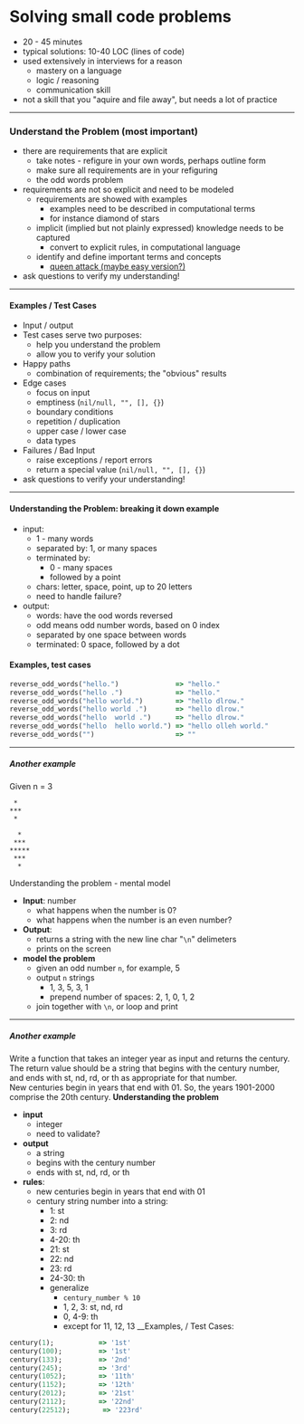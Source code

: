 # Solving small code problems  
* 20 - 45 minutes
* typical solutions: 10-40 LOC (lines of code)
* used extensively in interviews for a reason
  * mastery on a language
  * logic / reasoning
  * communication skill
* not a skill that you "aquire and file away", but needs a lot of practice

------------------  

### Understand the Problem (most important)
* there are requirements that are explicit
  * take notes - refigure in your own words, perhaps outline form
  * make sure all requirements are in your refiguring 
  * the odd words problem
* requirements are not so explicit and need to be modeled
  * requirements are showed with examples
    * examples need to be described in computational terms
    * for instance diamond of stars
  * implicit (implied but not plainly expressed) knowledge needs to be captured
    * convert to explicit rules, in computational language
  * identify and define important terms and concepts
    * [queen attack (maybe easy version?)](https://launchschool.com/exercises/81d3afa6)
* ask questions to verify my understanding!  
------------------------------------------  
#### Examples / Test Cases  
* Input / output
* Test cases serve two purposes:
  * help you understand the problem
  * allow you to verify your solution
* Happy paths
  * combination of requirements; the "obvious" results
* Edge cases
  * focus on input
  * emptiness (`nil/null, "", [], {}`)
  * boundary conditions 
  * repetition / duplication
  * upper case / lower case
  * data types
* Failures / Bad Input
  * raise exceptions / report errors
  * return a special value (`nil/null, "", [], {}`)
* ask questions to verify your understanding!

-----------------------------  
#### Understanding the Problem: breaking it down example
* input:
  * 1 - many words
  * separated by: 1, or many spaces
  * terminated by:
    * 0 - many spaces
    * followed by a point
  * chars: letter, space, point, up to 20 letters
  * need to handle failure?
* output:
  * words: have the ood words reversed
  * odd means odd number words, based on 0 index
  * separated by one space between words
  * terminated: 0 space, followed by a dot

#### Examples, test cases
```ruby
reverse_odd_words("hello.")              => "hello."
reverse_odd_words("hello .")             => "hello."
reverse_odd_words("hello world.")        => "hello dlrow."
reverse_odd_words("hello world .")       => "hello dlrow."
reverse_odd_words("hello  world .")      => "hello dlrow."
reverse_odd_words("hello  hello world.") => "hello olleh world."
reverse_odd_words("")                    => ""
```  
----------------------------
##### Another example

Given n = 3

```
 *
***
 *

  *
 ***
*****
 ***
  *
```
Understanding the problem - mental model
* __Input__: number
  * what happens when the number is 0?
  * what happens when the number is an even number?
* __Output__: 
  * returns a string with the new line char "`\n`" delimeters
  * prints on the screen
* __model the problem__
  * given an odd number `n`, for example, 5
  * output `n` strings
    * 1, 3, 5, 3, 1
    * prepend number of spaces: 2, 1, 0, 1, 2
  * join together with `\n`, or loop and print  

----------------------------
##### Another example
Write a function that takes an integer year as input and returns the century. The return value should be a string that begins with the century number, and ends with st, nd, rd, or th as appropriate for that number.  
New centuries begin in years that end with 01. So, the years 1901-2000 comprise the 20th century.
__Understanding the problem__
* __input__
  * integer
  * need to validate?
* __output__
  * a string
  * begins with the century number
  * ends with st, nd, rd, or th
* __rules__:
  * new centuries begin in years that end with 01
  * century string number into a string:
    * 1: st
    * 2: nd
    * 3: rd
    * 4-20: th
    * 21: st
    * 22: nd
    * 23: rd
    * 24-30: th
    * generalize
      * `century_number % 10`
      * 1, 2, 3: st, nd, rd
      * 0, 4-9: th
      * except for 11, 12, 13 
__Examples, / Test Cases:
```ruby
century(1);           => '1st'
century(100);         => '1st'
century(133);         => '2nd'
century(245);         => '3rd'
century(1052);        => '11th'
century(1152);        => '12th'
century(2012);        => '21st'
century(2112);        => '22nd'
century(22512);        => '223rd'
```